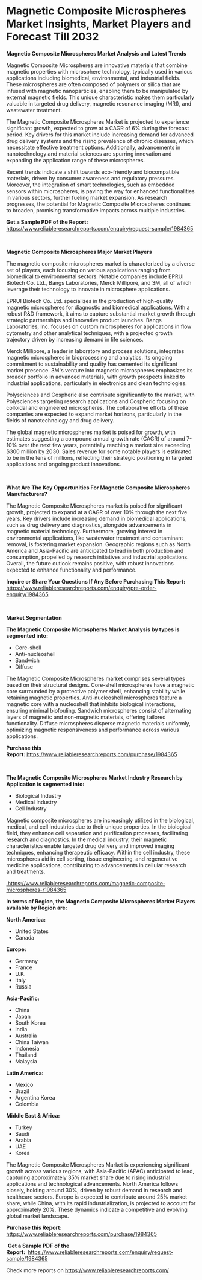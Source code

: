 <p><h1>Magnetic Composite Microspheres Market Insights, Market Players and Forecast Till 2032</h1></p><p><strong>Magnetic Composite Microspheres Market Analysis and Latest Trends</strong></p>
<p><p>Magnetic Composite Microspheres are innovative materials that combine magnetic properties with microsphere technology, typically used in various applications including biomedical, environmental, and industrial fields. These microspheres are often composed of polymers or silica that are infused with magnetic nanoparticles, enabling them to be manipulated by external magnetic fields. This unique characteristic makes them particularly valuable in targeted drug delivery, magnetic resonance imaging (MRI), and wastewater treatment.</p><p>The Magnetic Composite Microspheres Market is projected to experience significant growth, expected to grow at a CAGR of 6% during the forecast period. Key drivers for this market include increasing demand for advanced drug delivery systems and the rising prevalence of chronic diseases, which necessitate effective treatment options. Additionally, advancements in nanotechnology and material sciences are spurring innovation and expanding the application range of these microspheres. </p><p>Recent trends indicate a shift towards eco-friendly and biocompatible materials, driven by consumer awareness and regulatory pressures. Moreover, the integration of smart technologies, such as embedded sensors within microspheres, is paving the way for enhanced functionalities in various sectors, further fueling market expansion. As research progresses, the potential for Magnetic Composite Microspheres continues to broaden, promising transformative impacts across multiple industries.</p></p>
<p><strong>Get a Sample PDF of the Report:&nbsp;</strong> <a href="https://www.reliableresearchreports.com/enquiry/request-sample/1984365?utm_campaign=2251&utm_medium=2&utm_source=Github&utm_content=ia&utm_term=03042025&utm_id=magnetic-composite-microspheres">https://www.reliableresearchreports.com/enquiry/request-sample/1984365</a></p>
<p>&nbsp;</p>
<p><strong>Magnetic Composite Microspheres Major Market Players</strong></p>
<p><p>The magnetic composite microspheres market is characterized by a diverse set of players, each focusing on various applications ranging from biomedical to environmental sectors. Notable companies include EPRUI Biotech Co. Ltd., Bangs Laboratories, Merck Millipore, and 3M, all of which leverage their technology to innovate in microsphere applications.</p><p>EPRUI Biotech Co. Ltd. specializes in the production of high-quality magnetic microspheres for diagnostic and biomedical applications. With a robust R&D framework, it aims to capture substantial market growth through strategic partnerships and innovative product launches. Bangs Laboratories, Inc. focuses on custom microspheres for applications in flow cytometry and other analytical techniques, with a projected growth trajectory driven by increasing demand in life sciences.</p><p>Merck Millipore, a leader in laboratory and process solutions, integrates magnetic microspheres in bioprocessing and analytics. Its ongoing commitment to sustainability and quality has cemented its significant market presence. 3M's venture into magnetic microspheres emphasizes its broader portfolio in advanced materials, with growth prospects linked to industrial applications, particularly in electronics and clean technologies.</p><p>Polysciences and Cospheric also contribute significantly to the market, with Polysciences targeting research applications and Cospheric focusing on colloidal and engineered microspheres. The collaborative efforts of these companies are expected to expand market horizons, particularly in the fields of nanotechnology and drug delivery.</p><p>The global magnetic microspheres market is poised for growth, with estimates suggesting a compound annual growth rate (CAGR) of around 7-10% over the next few years, potentially reaching a market size exceeding $300 million by 2030. Sales revenue for some notable players is estimated to be in the tens of millions, reflecting their strategic positioning in targeted applications and ongoing product innovations.</p></p>
<p>&nbsp;</p>
<p><strong>What Are The Key Opportunities For Magnetic Composite Microspheres Manufacturers?</strong></p>
<p><p>The Magnetic Composite Microspheres market is poised for significant growth, projected to expand at a CAGR of over 10% through the next five years. Key drivers include increasing demand in biomedical applications, such as drug delivery and diagnostics, alongside advancements in magnetic material technology. Furthermore, growing interest in environmental applications, like wastewater treatment and contaminant removal, is fostering market expansion. Geographic regions such as North America and Asia-Pacific are anticipated to lead in both production and consumption, propelled by research initiatives and industrial applications. Overall, the future outlook remains positive, with robust innovations expected to enhance functionality and performance.</p></p>
<p><strong>Inquire or Share Your Questions If Any Before Purchasing This Report:</strong> <a href="https://www.reliableresearchreports.com/enquiry/pre-order-enquiry/1984365?utm_campaign=2251&utm_medium=2&utm_source=Github&utm_content=ia&utm_term=03042025&utm_id=magnetic-composite-microspheres">https://www.reliableresearchreports.com/enquiry/pre-order-enquiry/1984365</a></p>
<p>&nbsp;</p>
<p><strong>Market Segmentation</strong></p>
<p><strong>The Magnetic Composite Microspheres Market Analysis by types is segmented into:</strong></p>
<p><ul><li>Core-shell</li><li>Anti-nucleoshell</li><li>Sandwich</li><li>Diffuse</li></ul></p>
<p><p>The Magnetic Composite Microspheres market comprises several types based on their structural designs. Core-shell microspheres have a magnetic core surrounded by a protective polymer shell, enhancing stability while retaining magnetic properties. Anti-nucleoshell microspheres feature a magnetic core with a nucleoshell that inhibits biological interactions, ensuring minimal biofouling. Sandwich microspheres consist of alternating layers of magnetic and non-magnetic materials, offering tailored functionality. Diffuse microspheres disperse magnetic materials uniformly, optimizing magnetic responsiveness and performance across various applications.</p></p>
<p><strong>Purchase this Report:&nbsp;</strong><a href="https://www.reliableresearchreports.com/purchase/1984365?utm_campaign=2251&utm_medium=2&utm_source=Github&utm_content=ia&utm_term=03042025&utm_id=magnetic-composite-microspheres">https://www.reliableresearchreports.com/purchase/1984365</a></p>
<p>&nbsp;</p>
<p><strong>The Magnetic Composite Microspheres Market Industry Research by Application is segmented into:</strong></p>
<p><ul><li>Biological Industry</li><li>Medical Industry</li><li>Cell Industry</li></ul></p>
<p><p>Magnetic composite microspheres are increasingly utilized in the biological, medical, and cell industries due to their unique properties. In the biological field, they enhance cell separation and purification processes, facilitating research and diagnostics. In the medical industry, their magnetic characteristics enable targeted drug delivery and improved imaging techniques, enhancing therapeutic efficacy. Within the cell industry, these microspheres aid in cell sorting, tissue engineering, and regenerative medicine applications, contributing to advancements in cellular research and treatments.</p></p>
<p><a href="https://www.reliableresearchreports.com/magnetic-composite-microspheres-r1984365?utm_campaign=2251&utm_medium=2&utm_source=Github&utm_content=ia&utm_term=03042025&utm_id=magnetic-composite-microspheres">&nbsp;https://www.reliableresearchreports.com/magnetic-composite-microspheres-r1984365</a></p>
<p><strong>In terms of Region, the Magnetic Composite Microspheres Market Players available by Region are:</strong></p>
<p>
    <p> <strong> North America: </strong>
        <ul>
            <li>United States</li>
            <li>Canada</li>
        </ul>
        </p> 
    <p> <strong> Europe: </strong>
        <ul>
            <li>Germany</li>
            <li>France</li>
            <li>U.K.</li>
            <li>Italy</li>
            <li>Russia</li>
        </ul>
        </p> 
    <p> <strong> Asia-Pacific: </strong>
        <ul>
            <li>China</li>
            <li>Japan</li>
            <li>South Korea</li>
            <li>India</li>
            <li>Australia</li>
            <li>China Taiwan</li>
            <li>Indonesia</li>
            <li>Thailand</li>
            <li>Malaysia</li>
        </ul>
        </p> 
    <p> <strong> Latin America: </strong>
        <ul>
            <li>Mexico</li>
            <li>Brazil</li>
            <li>Argentina Korea</li>
            <li>Colombia</li>
        </ul>
        </p> 
    <p> <strong> Middle East & Africa: </strong>
        <ul>
            <li>Turkey</li>
            <li>Saudi</li>
            <li>Arabia</li>
            <li>UAE</li>
            <li>Korea</li>
        </ul>
    </p>
    </p>
<p><p>The Magnetic Composite Microspheres Market is experiencing significant growth across various regions, with Asia-Pacific (APAC) anticipated to lead, capturing approximately 35% market share due to rising industrial applications and technological advancements. North America follows closely, holding around 30%, driven by robust demand in research and healthcare sectors. Europe is expected to contribute around 25% market share, while China, with its rapid industrialization, is projected to account for approximately 20%. These dynamics indicate a competitive and evolving global market landscape.</p></p>
<p><strong>Purchase this Report: </strong><a href="https://www.reliableresearchreports.com/purchase/1984365?utm_campaign=2251&utm_medium=2&utm_source=Github&utm_content=ia&utm_term=03042025&utm_id=magnetic-composite-microspheres">https://www.reliableresearchreports.com/purchase/1984365</a></p>
<p>&nbsp;<strong>Get a Sample PDF of the Report:&nbsp;&nbsp;</strong><a href="https://www.reliableresearchreports.com/enquiry/request-sample/1984365?utm_campaign=2251&utm_medium=2&utm_source=Github&utm_content=ia&utm_term=03042025&utm_id=magnetic-composite-microspheres">https://www.reliableresearchreports.com/enquiry/request-sample/1984365</a></p>
<p><strong></strong></p>
<p>Check more reports on <a href="https://www.reliableresearchreports.com/?utm_campaign=2251&utm_medium=2&utm_source=Github&utm_content=ia&utm_term=03042025&utm_id=magnetic-composite-microspheres">https://www.reliableresearchreports.com/</a></p>